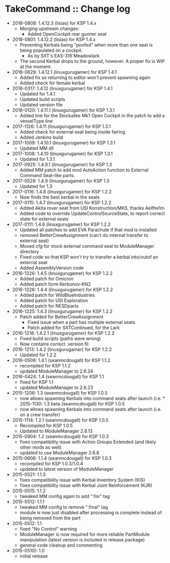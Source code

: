 # TakeCommand :: Change log

* 2018-0808: 1.4.12.3 (lisias) for KSP 1.4.x
	+ Merging upstream changes:
		- Added OpenCockpit rear gunner seat  
* 2018-0801: 1.4.12.2 (lisias) for KSP 1.4.x
	+ Preventing Kerbals being "poofed" when more than one seat is being populated on a cockpit.
		- As by SXT's EAS-316 Meadowlark
	+ The second Kerbal drops to the ground, however. A proper fix is WiP at the moment.
* 2018-0629: 1.4.12.1 (linuxgurugamer) for KSP 1.4.1
	+ Added fix so returning to editor won't prevent spawning again
	+ Added check for female kerbal 
* 2018-0317: 1.4.12 (linuxgurugamer) for KSP 1.4.1
	+ Updated for 1.4.1
	+ Updated build scripts
	+ Updated version file
* 2018-0120: 1.4.11.1 (linuxgurugamer) for KSP 1.3.1
	+ Added line for the Stockalike Mk1 Open Cockpit in the patch to add a vesselType line
* 2017-1126: 1.4.11 (linuxgurugamer) for KSP 1.3.1
	+ Added check for external seat being inside fairing
	+ Added Jenkins build
* 2017-1009: 1.4.10.1 (linuxgurugamer) for KSP 1.3.1
	+ Updated MM dll
* 2017-1008: 1.4.10 (linuxgurugamer) for KSP 1.3.1
	+ Updated for 1.3.1 
* 2017-0925: 1.4.9.1 (linuxgurugamer) for KSP 1.3
	+ Added MM patch to add mod AutoAction function to External Command Seat-like parts. 
* 2017-0528: 1.4.9 (linuxgurugamer) for KSP 1.3
	+ Updated for 1.3 
* 2017-0116: 1.4.8 (linuxgurugamer) for KSP 1.2.2
	+ Now finds the best kerbal in the seats 
* 2017-0115: 1.4.7 (linuxgurugamer) for KSP 1.2.2
	+ Added Akita rover seat from USI Konstruction/MKS, thanks Aelfhe1m
	+ Added code to override UpdateControlSourceState, to report correct state for external seats
* 2017-0111: 1.4.6 (linuxgurugamer) for KSP 1.2.2
	+ Updated all patches to add EVA Parachute if that mod is installed
	+ removed BetterCrewAssignment (can't do internal transfer to external seat)
	+ Moved cfg for stock external command seat to ModuleManager directory
	+ Fixed code so that KSP won't try to transfer a kerbal into/outof an external seat
	+ Added AssemblyVersion code
* 2016-1226: 1.4.5 (linuxgurugamer) for KSP 1.2.2
	+ Added patch for Omicron
	+ Added patch form Kerbonov-KN2
* 2016-1226: 1.4.4 (linuxgurugamer) for KSP 1.2.2
	+ Added patch for WildBlueIndustries
	+ Added patch for USI Exploration
	+ Added patch for NESDparts
* 2016-1225: 1.4.3 (linuxgurugamer) for KSP 1.2.2
	+ Patch added for BetterCrewAssignment
		- Fixed issue when a part has multiple external seats
		- Patch added for SXTContinued, for the Lark
* 2016-1218: 1.4.2.1 (linuxgurugamer) for KSP 1.2.2
	+ Fixed build scripts (paths were wrong)
	+ Now contains correct .version fil
* 2016-1213: 1.4.2 (linuxgurugamer) for KSP 1.2.2
	+ Updated for 1.2.2
* 2016-0506: 1.4.1 (seanmcdougall) for KSP 1.1.2
	+ recompiled for KSP 1.1.2
	+ updated ModuleManager to 2.6.24
* 2016-0424: 1.4 (seanmcdougall) for KSP 1.1
	+ fixed for KSP 1.1
	+ updated ModuleManager to 2.6.23 
* 2015-1206: 1.3 (seanmcdougall) for KSP 1.0.5
	+ now allows spawning Kerbals into command seats after launch (i.e. * 2015-1130: 1.3 beta (seanmcdougall) for KSP 1.0.5
	+ now allows spawning Kerbals into command seats after launch (i.e. on a crew transfer)
* 2015-1114: 1.2.1 (seanmcdougall) for KSP 1.0.5
	+ Recompiled for KSP 1.0.5
	+ Updated to ModuleManager 2.6.13
* 2015-0904: 1.2 (seanmcdougall) for KSP 1.0.3
	+ fixes compatibility issue with Action Groups Extended (and likely other mods as well)
	+ updated to use ModuleManager 2.6.8
* 2015-0606: 1.1.4 (seanmcdougall) for KSP 1.0.3
	+ recompiled for KSP 1.0.3/1.0.4
	+ updated to latest version of ModuleManager
* 2015-0521: 1.1.3
	+ fixes compatibility issue with Kerbal Inventory System (KIS)
	+ fixes compatibility issue with Kerbal Joint Reinforcement (KJR)
* 2015-0515: 1.1.2
	+ tweaked MM config again to add ":for" tag
* 2015-0512: 1.1.1
	+ tweaked MM config to remove ":final" tag
	+ module is now just disabled after processing is complete instead of being removed from the part
* 2015-0512: 1.1
	+ fixed "No Control" warning
	+ ModuleManager is now required for more reliable PartModule manipulation (latest version is included in release package)
	+ general code cleanup and commenting
* 2015-0510): 1.0
	+ initial release

